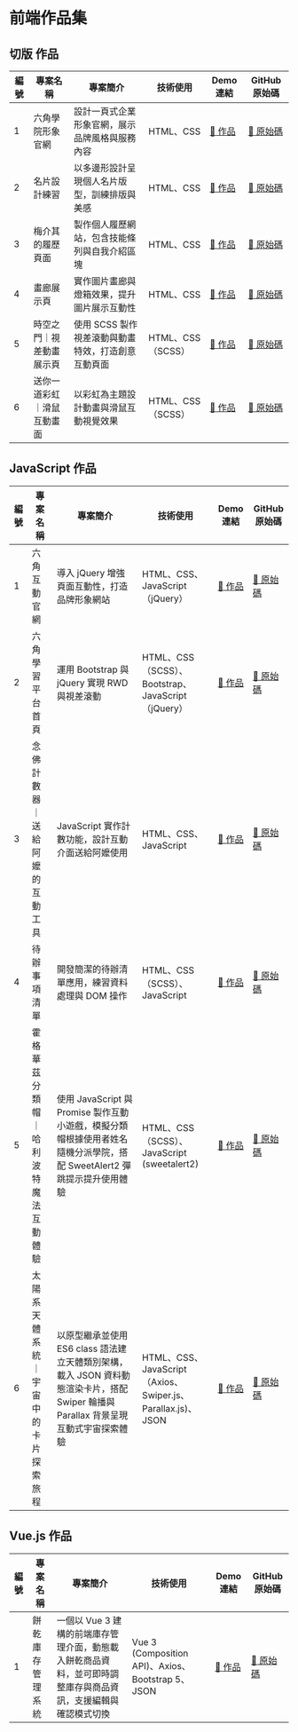 # 前端作品集

## 切版 作品
| 編號 | 專案名稱 | 專案簡介 | 技術使用 | Demo 連結 | GitHub 原始碼 |
|------|-----------|--------------------------------------------------|-------------------------------------------|------------------|-------------------|
| 1 | 六角學院形象官網 | 設計一頁式企業形象官網，展示品牌風格與服務內容 | HTML、CSS | [🔗 作品](https://williamhsieh615.github.io/Front-end/Project1-1/index.html) | [🔗 原始碼](https://github.com/WilliamHsieh615/Front-end/tree/main/Project1-1) |
| 2 | 名片設計練習 | 以多邊形設計呈現個人名片版型，訓練排版與美感 | HTML、CSS | [🔗 作品](https://williamhsieh615.github.io/Front-end/Project1-2/index.html) | [🔗 原始碼](https://github.com/WilliamHsieh615/Front-end/tree/main/Project1-2) |
| 3 | 梅介其的履歷頁面 | 製作個人履歷網站，包含技能條列與自我介紹區塊 | HTML、CSS | [🔗 作品](https://williamhsieh615.github.io/Front-end/Project1-3/index.html) | [🔗 原始碼](https://github.com/WilliamHsieh615/Front-end/tree/main/Project1-3) |
| 4 | 畫廊展示頁 | 實作圖片畫廊與燈箱效果，提升圖片展示互動性 | HTML、CSS | [🔗 作品](https://williamhsieh615.github.io/Front-end/Project1-4/index.html) | [🔗 原始碼](https://github.com/WilliamHsieh615/Front-end/tree/main/Project1-4) |
| 5 | 時空之門｜視差動畫展示頁 | 使用 SCSS 製作視差滾動與動畫特效，打造創意互動頁面 | HTML、CSS（SCSS） | [🔗 作品](https://williamhsieh615.github.io/Front-end/Project1-5/index.html) | [🔗 原始碼](https://github.com/WilliamHsieh615/Front-end/tree/main/Project1-5) |
| 6 | 送你一道彩虹｜滑鼠互動畫面 | 以彩虹為主題設計動畫與滑鼠互動視覺效果 | HTML、CSS（SCSS） | [🔗 作品](https://williamhsieh615.github.io/Front-end/Project1-6/index.html) | [🔗 原始碼](https://github.com/WilliamHsieh615/Front-end/tree/main/Project1-6) |

## JavaScript 作品
| 編號 | 專案名稱 | 專案簡介 | 技術使用 | Demo 連結 | GitHub 原始碼 |
|------|-----------|--------------------------------------------------|-------------------------------------------|------------------|-------------------|
| 1 | 六角互動官網 | 導入 jQuery 增強頁面互動性，打造品牌形象網站 | HTML、CSS、JavaScript（jQuery） | [🔗 作品](https://williamhsieh615.github.io/Front-end/Project2-1/index.html) | [🔗 原始碼](https://github.com/WilliamHsieh615/Front-end/tree/main/Project2-1) |
| 2 | 六角學習平台首頁 | 運用 Bootstrap 與 jQuery 實現 RWD 與視差滾動 | HTML、CSS（SCSS）、Bootstrap、JavaScript（jQuery） | [🔗 作品](https://williamhsieh615.github.io/Front-end/Project2-2/index.html) | [🔗 原始碼](https://github.com/WilliamHsieh615/Front-end/tree/main/Project2-2) |
| 3 | 念佛計數器｜送給阿嬤的互動工具 | JavaScript 實作計數功能，設計互動介面送給阿嬤使用 | HTML、CSS、JavaScript | [🔗 作品](https://williamhsieh615.github.io/Front-end/Project2-3/index.html) | [🔗 原始碼](https://github.com/WilliamHsieh615/Front-end/tree/main/Project2-3) |
| 4 | 待辦事項清單 | 開發簡潔的待辦清單應用，練習資料處理與 DOM 操作 | HTML、CSS（SCSS）、JavaScript | [🔗 作品](https://williamhsieh615.github.io/Front-end/Project2-4/index.html) | [🔗 原始碼](https://github.com/WilliamHsieh615/Front-end/tree/main/Project2-4) |
| 5 | 霍格華茲分類帽｜哈利波特魔法互動體驗 | 使用 JavaScript 與 Promise 製作互動小遊戲，模擬分類帽根據使用者姓名隨機分派學院，搭配 SweetAlert2 彈跳提示提升使用體驗 | HTML、CSS（SCSS）、JavaScript (sweetalert2) | [🔗 作品](https://williamhsieh615.github.io/Front-end/Project2-5/index.html) | [🔗 原始碼](https://github.com/WilliamHsieh615/Front-end/tree/main/Project2-5) |
| 6 | 太陽系天體系統｜宇宙中的卡片探索旅程 | 以原型繼承並使用 ES6 class 語法建立天體類別架構，載入 JSON 資料動態渲染卡片，搭配 Swiper 輪播與 Parallax 背景呈現互動式宇宙探索體驗 | HTML、CSS、JavaScript（Axios、Swiper.js、Parallax.js)、JSON | [🔗 作品](https://williamhsieh615.github.io/Front-end/Project2-6/index.html) | [🔗 原始碼](https://github.com/WilliamHsieh615/Front-end/tree/main/Project2-6) |

## Vue.js 作品
| 編號 | 專案名稱 | 專案簡介 | 技術使用 | Demo 連結 | GitHub 原始碼 |
|------|-----------|--------------------------------------------------|-------------------------------------------|------------------|-------------------|
| 1 | 餅乾庫存管理系統 | 一個以 Vue 3 建構的前端庫存管理介面，動態載入餅乾商品資料，並可即時調整庫存與商品資訊，支援編輯與確認模式切換 | Vue 3 (Composition API)、Axios、Bootstrap 5、JSON | [🔗 作品](https://williamhsieh615.github.io/Front-end/Project3-1/index.html) | [🔗 原始碼](https://github.com/WilliamHsieh615/Front-end/tree/main/Project3-1) |




